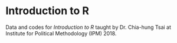 # Introduction to R
Data and codes for *Introduction to R* taught by Dr. Chia-hung Tsai at Institute for Political Methodology (IPM) 2018.
